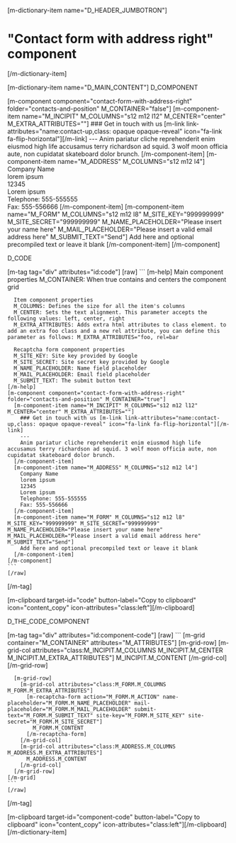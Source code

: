 [m-dictionary-item name="D_HEADER_JUMBOTRON"]
  # "Contact form with address right" component
[/m-dictionary-item]

[m-dictionary-item name="D_MAIN_CONTENT"]
  D_COMPONENT

  [m-component component="contact-form-with-address-right" folder="contacts-and-position" M_CONTAINER="false"]
    [m-component-item name="M_INCIPIT" M_COLUMNS="s12 m12 l12" M_CENTER="center" M_EXTRA_ATTRIBUTES=""]
      ### Get in touch with us [m-link link-attributes="name:contact-up,class: opaque opaque-reveal" icon="fa-link fa-flip-horizontal"][/m-link]
      ---
      Anim pariatur cliche reprehenderit enim eiusmod high life accusamus terry richardson ad squid. 3 wolf moon officia aute, non cupidatat skateboard dolor brunch.
    [/m-component-item]
    [m-component-item name="M_ADDRESS" M_COLUMNS="s12 m12 l4"]
      Company Name  
      lorem ipsum  
      12345  
      Lorem ipsum  
      Telephone: 555-555555  
      Fax: 555-556666 
    [/m-component-item]
    [m-component-item name="M_FORM" M_COLUMNS="s12 m12 l8" M_SITE_KEY="999999999" M_SITE_SECRET="999999999" M_NAME_PLACEHOLDER="Please insert your name here" M_MAIL_PLACEHOLDER="Please insert a valid email address here" M_SUBMIT_TEXT="Send"]
      Add here and optional precompiled text or leave it blank
    [/m-component-item]
  [/m-component]  

  D_CODE

  [m-tag tag="div" attributes="id:code"]
    [raw]
    ```
    [m-help]
      Main component properties
      M_CONTAINER: When true contains and centers the component grid

      Item component properties
      M_COLUMNS: Defines the size for all the item's columns
      M_CENTER: Sets the text alignment. This parameter accepts the following values: left, center, right
      M_EXTRA_ATTRIBUTES: Adds extra html attributes to class element. to add an extra foo class and a new rel attribute, you can define this parameter as follows: M_EXTRA_ATTRIBUTES="foo, rel=bar

      Recaptcha form component properties
      M_SITE_KEY: Site key provided by Google
      M_SITE_SECRET: Site secret key provided by Google
      M_NAME_PLACEHOLDER: Name field placeholder
      M_MAIL_PLACEHOLDER: Email field placeholder
      M_SUBMIT_TEXT: The submit button text
    [/m-help]
    [m-component component="contact-form-with-address-right" folder="contacts-and-position" M_CONTAINER="true"]
      [m-component-item name="M_INCIPIT" M_COLUMNS="s12 m12 l12" M_CENTER="center" M_EXTRA_ATTRIBUTES=""]
        ### Get in touch with us [m-link link-attributes="name:contact-up,class: opaque opaque-reveal" icon="fa-link fa-flip-horizontal"][/m-link]
        ---
        Anim pariatur cliche reprehenderit enim eiusmod high life accusamus terry richardson ad squid. 3 wolf moon officia aute, non cupidatat skateboard dolor brunch.
      [/m-component-item]
      [m-component-item name="M_ADDRESS" M_COLUMNS="s12 m12 l4"]
        Company Name
        lorem ipsum
        12345
        Lorem ipsum
        Telephone: 555-555555
        Fax: 555-556666
      [/m-component-item]
      [m-component-item name="M_FORM" M_COLUMNS="s12 m12 l8" M_SITE_KEY="999999999" M_SITE_SECRET="999999999" M_NAME_PLACEHOLDER="Please insert your name here" M_MAIL_PLACEHOLDER="Please insert a valid email address here" M_SUBMIT_TEXT="Send"]
        Add here and optional precompiled text or leave it blank
      [/m-component-item]
    [/m-component]
    ```
    [/raw]
  [/m-tag]  

  [m-clipboard target-id="code" button-label="Copy to clipboard" icon="content_copy" icon-attributes="class:left"][/m-clipboard]

  D_THE_CODE_COMPONENT

  [m-tag tag="div" attributes="id:component-code"]
    [raw]
    ```
    [m-grid container="M_CONTAINER" attributes="M_ATTRIBUTES"]
      [m-grid-row]
        [m-grid-col attributes="class:M_INCIPIT.M_COLUMNS M_INCIPIT.M_CENTER M_INCIPIT.M_EXTRA_ATTRIBUTES"]
          M_INCIPIT.M_CONTENT
        [/m-grid-col]
      [/m-grid-row]

      [m-grid-row]
        [m-grid-col attributes="class:M_FORM.M_COLUMNS M_FORM.M_EXTRA_ATTRIBUTES"]
          [m-recaptcha-form action="M_FORM.M_ACTION" name-placeholder="M_FORM.M_NAME_PLACEHOLDER" mail-placeholder="M_FORM.M_MAIL_PLACEHOLDER" submit-text="M_FORM.M_SUBMIT_TEXT" site-key="M_FORM.M_SITE_KEY" site-secret="M_FORM.M_SITE_SECRET"]
            M_FORM.M_CONTENT
          [/m-recaptcha-form]
        [/m-grid-col]
        [m-grid-col attributes="class:M_ADDRESS.M_COLUMNS M_ADDRESS.M_EXTRA_ATTRIBUTES"]
          M_ADDRESS.M_CONTENT
        [/m-grid-col]
      [/m-grid-row]
    [/m-grid]
    ```
    [/raw]
  [/m-tag]  

  [m-clipboard target-id="component-code" button-label="Copy to clipboard" icon="content_copy" icon-attributes="class:left"][/m-clipboard]
[/m-dictionary-item]
